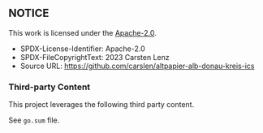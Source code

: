 ## NOTICE

This work is licensed under the [Apache-2.0](https://www.apache.org/licenses/LICENSE-2.0).

- SPDX-License-Identifier: Apache-2.0
- SPDX-FileCopyrightText: 2023 Carsten Lenz
- Source URL: https://github.com/carslen/altpapier-alb-donau-kreis-ics

### Third-party Content

This project leverages the following third party content.

See `go.sum` file.
